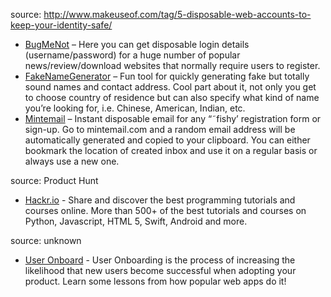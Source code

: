 source: http://www.makeuseof.com/tag/5-disposable-web-accounts-to-keep-your-identity-safe/
- [BugMeNot](http://bugmenot.com/) – Here you can get disposable login details (username/password) for a huge number of popular news/review/download websites that normally require users to register.
- [FakeNameGenerator](https://www.fakenamegenerator.com/) – Fun tool for quickly generating fake but totally sound names and contact address. Cool part about it, not only you get to choose country of residence but can also specify what kind of name you’re looking for, i.e. Chinese, American, Indian, etc.
- [Mintemail](http://www.mintemail.com/) – Instant disposable email for any “˜fishy’ registration form or sign-up. Go to mintemail.com and a random email address will be automatically generated and copied to your clipboard. You can either bookmark the location of created inbox and use it on a regular basis or always use a new one.

source: Product Hunt
- [Hackr.io](http://hackr.io/) - Share and discover the best programming tutorials and courses online.
More than 500+ of the best tutorials and courses on Python, Javascript, HTML 5, Swift, Android and more.

source: unknown
- [User Onboard](http://www.useronboard.com/) - User Onboarding is the process of increasing the likelihood that new users become successful when adopting your product.
Learn some lessons from how popular web apps do it!
